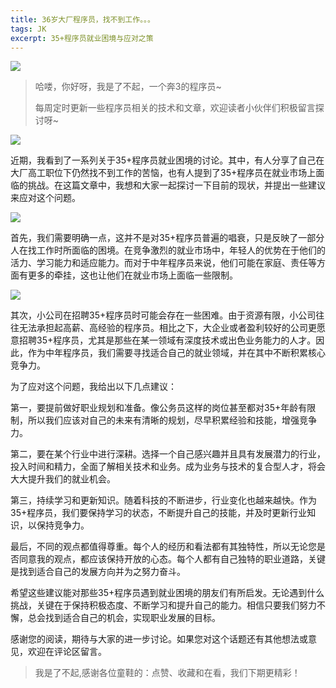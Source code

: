 ```yaml
---
title: 36岁大厂程序员，找不到工作。。。
tags: JK
excerpt: 35+程序员就业困境与应对之策
---
```


![](https://files.mdnice.com/user/27386/7ea58942-0cbc-411e-af1a-19a82c5a2f36.png)


> 哈喽，你好呀，我是了不起，一个奔3的程序员~ 
>
> 每周定时更新一些程序员相关的技术和文章，欢迎读者小伙伴们积极留言探讨呀~

![](https://files.mdnice.com/user/27386/7ea58942-0cbc-411e-af1a-19a82c5a2f36.png)

近期，我看到了一系列关于35+程序员就业困境的讨论。其中，有人分享了自己在大厂高工职位下仍然找不到工作的苦恼，也有人提到了35+程序员在就业市场上面临的挑战。在这篇文章中，我想和大家一起探讨一下目前的现状，并提出一些建议来应对这个问题。

![](https://files.mdnice.com/user/27386/184dee92-4ebd-4ac9-8893-e86b3faa6510.png)

首先，我们需要明确一点，这并不是对35+程序员普遍的唱衰，只是反映了一部分人在找工作时所面临的困境。在竞争激烈的就业市场中，年轻人的优势在于他们的活力、学习能力和适应能力。而对于中年程序员来说，他们可能在家庭、责任等方面有更多的牵挂，这也让他们在就业市场上面临一些限制。

![](https://files.mdnice.com/user/27386/c6c3a73c-8553-4ab2-930f-d8d9c632023c.jpg)

其次，小公司在招聘35+程序员时可能会存在一些困难。由于资源有限，小公司往往无法承担起高薪、高经验的程序员。相比之下，大企业或者盈利较好的公司更愿意招聘35+程序员，尤其是那些在某一领域有深度技术或出色业务能力的人才。因此，作为中年程序员，我们需要寻找适合自己的就业领域，并在其中不断积累核心竞争力。

为了应对这个问题，我给出以下几点建议：

第一，要提前做好职业规划和准备。像公务员这样的岗位甚至都对35+年龄有限制，所以我们应该对自己的未来有清晰的规划，尽早积累经验和技能，增强竞争力。

第二，要在某个行业中进行深耕。选择一个自己感兴趣并且具有发展潜力的行业，投入时间和精力，全面了解相关技术和业务。成为业务与技术的复合型人才，将会大大提升我们的就业机会。

第三，持续学习和更新知识。随着科技的不断进步，行业变化也越来越快。作为35+程序员，我们要保持学习的状态，不断提升自己的技能，并及时更新行业知识，以保持竞争力。

最后，不同的观点都值得尊重。每个人的经历和看法都有其独特性，所以无论您是否同意我的观点，都应该保持开放的心态。每个人都有自己独特的职业道路，关键是找到适合自己的发展方向并为之努力奋斗。

希望这些建议能对那些35+程序员遇到就业困境的朋友们有所启发。无论遇到什么挑战，关键在于保持积极态度、不断学习和提升自己的能力。相信只要我们努力不懈，总会找到适合自己的机会，实现职业发展的目标。

感谢您的阅读，期待与大家的进一步讨论。如果您对这个话题还有其他想法或意见，欢迎在评论区留言。



>我是了不起,感谢各位童鞋的：点赞、收藏和在看，我们下期更精彩！